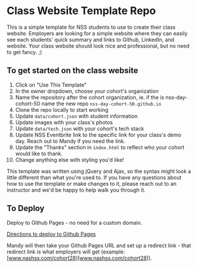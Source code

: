 # Class Website Template Repo

This is a simple template for NSS students to use to create their class website. Employers are looking for a simple website where they can easily see each students' quick summary and links to Github, LinkedIn, and website. Your class website should look nice and professional, but no need to get fancy. ;)

## To get started on the class website

1. Click on "Use This Template"
2. In the owner dropdown, choose your cohort's organization 
3. Name the repository after the cohort organization, ie. if the is nss-day-cohort-50 name the new repo `nss-day-cohort-50.github.io`
4. Clone the repo locally to start working
5. Update `data/cohort.json` with student information
6. Update images with your class's photos
7. Update `data/tech.json` with your cohort's tech stack
8. Update NSS Eventbrite link to the specific link for your class's demo day. Reach out to Mandy if you need the link.
9. Update the "Thanks" section in `index.html` to reflect who your cohort would like to thank.
10. Change anything else with styling you'd like!

This template was written using jQuery and Ajax, so the syntax might look a little different than what you're used to. If you have any questions about how to use the template or make changes to it, please reach out to an instructor and we'd be happy to help walk you through it.

## To Deploy

Deploy to Github Pages - no need for a custom domain.

[Directions to deploy to Github Pages](https://www.codecademy.com/articles/f1-u3-github-pages)

Mandy will then take your Github Pages URL and set up a redirect link - that redirect link is what employers will get (example: [www.nashss.com/cohort28](www.nashss.com/cohort28)). 
